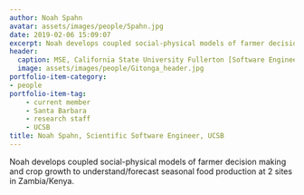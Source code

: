```yaml
---
author: Noah Spahn
avatar: assets/images/people/Spahn.jpg
date: 2019-02-06 15:09:07
excerpt: Noah develops coupled social-physical models of farmer decision making and crop growth
header:
  caption: MSE, California State University Fullerton [Software Engineering], 2016
  image: assets/images/people/Gitonga_header.jpg
portfolio-item-category:
- people
portfolio-item-tag:
    - current member
    - Santa Barbara
    - research staff
    - UCSB
title: Noah Spahn, Scientific Software Engineer, UCSB
---
```


Noah develops coupled social-physical models of farmer decision making and crop growth to understand/forecast seasonal food production at 2 sites in Zambia/Kenya.
